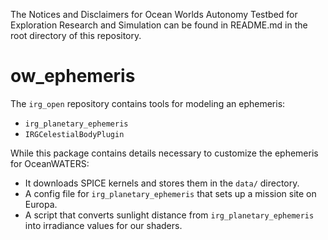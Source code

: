 The Notices and Disclaimers for Ocean Worlds Autonomy Testbed for Exploration
Research and Simulation can be found in README.md in the root directory of
this repository.

ow_ephemeris
============
The `irg_open` repository contains tools for modeling an ephemeris:
 - `irg_planetary_ephemeris`
 - `IRGCelestialBodyPlugin`

While this package contains details necessary to customize the ephemeris for
OceanWATERS:
 - It downloads SPICE kernels and stores them in the `data/` directory.
 - A config file for `irg_planetary_ephemeris` that sets up a mission site on
   Europa.
 - A script that converts sunlight distance from `irg_planetary_ephemeris` into 
   irradiance values for our shaders.


